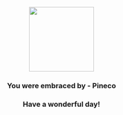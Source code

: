 <p align="center">
    <img src="https://raw.githubusercontent.com/PokeAPI/sprites/master/sprites/pokemon/204.png" width="150" height="150">
</p>
<h3 align="center">You were embraced by - <b>Pineco</b></h3>
<h3 align="center">Have a wonderful day!</h3>

